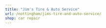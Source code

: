 ```yaml
---
title: "Jim's Tire & Auto Service"
url: /nottingham/jims-tire-and-auto-service/
shop: car repair
---
```

